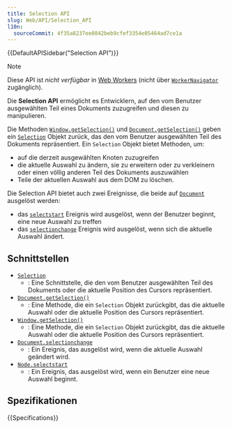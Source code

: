 ```yaml
---
title: Selection API
slug: Web/API/Selection_API
l10n:
  sourceCommit: 4f35a8237ee0842beb9cfef3354e05464ad7ce1a
---
```


{{DefaultAPISidebar("Selection API")}}

> [!NOTE]
> Diese API ist _nicht verfügbar_ in [Web Workers](/de/docs/Web/API/Web_Workers_API) (nicht über [`WorkerNavigator`](/de/docs/Web/API/WorkerNavigator) zugänglich).

Die **Selection API** ermöglicht es Entwicklern, auf den vom Benutzer ausgewählten Teil eines Dokuments zuzugreifen und diesen zu manipulieren.

Die Methoden [`Window.getSelection()`](/de/docs/Web/API/Window/getSelection) und [`Document.getSelection()`](/de/docs/Web/API/Document/getSelection) geben ein [`Selection`](/de/docs/Web/API/Selection) Objekt zurück, das den vom Benutzer ausgewählten Teil des Dokuments repräsentiert. Ein `Selection` Objekt bietet Methoden, um:

- auf die derzeit ausgewählten Knoten zuzugreifen
- die aktuelle Auswahl zu ändern, sie zu erweitern oder zu verkleinern oder einen völlig anderen Teil des Dokuments auszuwählen
- Teile der aktuellen Auswahl aus dem DOM zu löschen.

Die Selection API bietet auch zwei Ereignisse, die beide auf [`Document`](/de/docs/Web/API/Document) ausgelöst werden:

- das [`selectstart`](/de/docs/Web/API/Node/selectstart_event) Ereignis wird ausgelöst, wenn der Benutzer beginnt, eine neue Auswahl zu treffen
- das [`selectionchange`](/de/docs/Web/API/Document/selectionchange_event) Ereignis wird ausgelöst, wenn sich die aktuelle Auswahl ändert.

## Schnittstellen

- [`Selection`](/de/docs/Web/API/Selection)
  - : Eine Schnittstelle, die den vom Benutzer ausgewählten Teil des Dokuments oder die aktuelle Position des Cursors repräsentiert.
- [`Document.getSelection()`](/de/docs/Web/API/Document/getSelection)
  - : Eine Methode, die ein `Selection` Objekt zurückgibt, das die aktuelle Auswahl oder die aktuelle Position des Cursors repräsentiert.
- [`Window.getSelection()`](/de/docs/Web/API/Window/getSelection)
  - : Eine Methode, die ein `Selection` Objekt zurückgibt, das die aktuelle Auswahl oder die aktuelle Position des Cursors repräsentiert.
- [`Document.selectionchange`](/de/docs/Web/API/Document/selectionchange_event)
  - : Ein Ereignis, das ausgelöst wird, wenn die aktuelle Auswahl geändert wird.
- [`Node.selectstart`](/de/docs/Web/API/Node/selectstart_event)
  - : Ein Ereignis, das ausgelöst wird, wenn ein Benutzer eine neue Auswahl beginnt.

## Spezifikationen

{{Specifications}}
